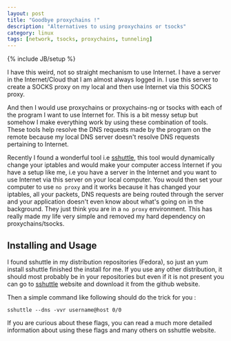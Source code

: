 ```yaml
---
layout: post
title: "Goodbye proxychains !"
description: "Alternatives to using proxychains or tsocks"
category: linux
tags: [network, tsocks, proxychains, tunneling]
---
```

{% include JB/setup %}

I have this weird, not so straight mechanism to use Internet. I have a server in
the Internet/Cloud that I am almost always logged in. I use this server to
create a SOCKS proxy on my local and then use Internet via this SOCKS proxy.

And then I would use proxychains or proxychains-ng or tsocks with each of the program I
want to use Internet for. This is a bit messy setup but somehow I make
everything work by using these combination of tools. These tools help resolve
the DNS requests made by the program on the remote because my local DNS server
doesn't resolve DNS requests pertaining to Internet.

Recently I found a wonderful tool i.e [sshuttle](http://github.com/apenwarr/sshuttle), this tool would dynamically
change your iptables and would make your computer access Internet if you have a
setup like me, i.e you have a server in the Internet and you want to use
Internet via this server on your local computer. You would then set your
computer to use `no proxy` and it works because it has changed your iptables,
all your packets, DNS requests are being routed through the server and your
application doesn't even know about what's going on in the background. They just
think you are in a `no proxy` environment. This has really made my life very
simple and removed my hard dependency on proxychains/tsocks.

## Installing and Usage

I found sshuttle in my distribution repositories (Fedora), so just an yum
install sshuttle finished the install for me. If you use any other distribution,
it should most probably be in your repositories but even if it is not present you
can go to [sshuttle](http://github.com/apenwarr/sshuttle) website and download
it from the github website.

Then a simple command like following should do the trick for you :

`sshuttle --dns -vvr username@host 0/0`

If you are curious about these flags, you can read a much more detailed
information about using these flags and many others on sshuttle website.


